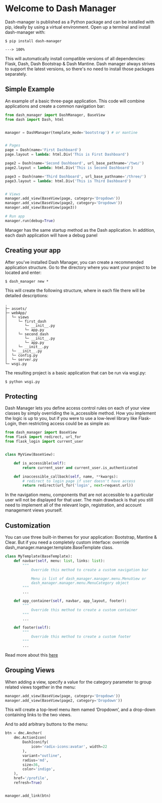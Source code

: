 # Welcome to Dash Manager


Dash-manager is published as a Python package and can be installed with pip, ideally by using a virtual environment. 
Open up a terminal and install dash-manager with:

<div class="termy">

```console
$ pip install dash-manager

---> 100%
```

</div>

This will automatically install compatible versions of all dependencies: Flask, Dash, Dash Bootstrap & Dash Mantine. 
Dash manager always strives to support the latest versions, so there's no need to install those packages separately.

## Simple Example

An example of a basic three-page application. This code will combine applications and create a common navigation bar:

```python
from dash_manager import DashManager, BaseView
from dash import Dash, html


manager = DashManager(template_mode='bootstrap') # or mantine


# Pages
page = Dash(name='First Dashboard')
page.layout = lambda: html.Div('This is First Dashboard')

page2 = Dash(name='Second Dashboard', url_base_pathname='/two/')
page2.layout = lambda: html.Div('This is Second Dashboard')

page3 = Dash(name='Third Dashboard', url_base_pathname='/three/')
page3.layout = lambda: html.Div('This is Third Dashboard')


# Views
manager.add_view(BaseView(page, category='Dropdown'))
manager.add_view(BaseView(page2, category='Dropdown'))
manager.add_view(BaseView(page3))

# Run app
manager.run(debug=True)
```

Manager has the same startup method as the Dash application. In addition, each dash application will have a debug panel



## Creating your app

After you've installed Dash Manager, you can create a recommended application structure. Go to the directory where you want 
your project to be located and enter:

<div class="termy">

```console
$ dash_manager new *
```

</div>


This will create the following structure, where in each file there will be detailed descriptions:

```
.
├─ assets/
├─ webApp/
│  └─ views
│     └─ first_dash
│        └─ __init__.py
│        └─ app.py
│     └─ second_dash
│        └─ __init__.py
│        └─ app.py
│     └─ __init__.py
│  └─ __init__.py
│  └─ config.py
│  └─ server.py
└─ wsgi.py
```

The resulting project is a basic application that can be run via wsgi.py:

<div class="termy">

```console
$ python wsgi.py
```

</div>

## Protecting

Dash Manager lets you define access control rules on each of your view classes by simply 
overriding the is_accessible method. How you implement the logic is up to you, but if you were 
to use a low-level library like Flask-Login, then restricting access could be as simple as:

```python
from dash_manager import BaseView
from flask import redirect, url_for
from flask_login import current_user


class MyView(BaseView):

    def is_accessible(self):
        return current_user and current_user.is_authenticated

    def inaccessible_callback(self, name, **kwargs):
        # redirect to login page if user doesn't have access
        return redirect(url_for('login', next=request.url))
```


In the navigation menu, components that are not accessible to a particular user will not be 
displayed for that user. The main drawback is that you still need to implement all of the 
relevant login, registration, and account management views yourself.


## Customization

You can use three built-in themes for your application: Bootstrap, Mantine & Clear. But if you need a 
completely custom interface: override dash_manager.manager.template.BaseTemplate class.


```python
class MyTemplate(BaseTemplate):
    def navbar(self, menu: list, links: list):
        """
            Override this method to create a custom navigation bar

            Menu is list of dash_manager.manager.menu.MenuView or 
            dash_manager.manager.menu.MenuCategory object
        """
        ...

    def app_container(self, navbar, app_layout, footer):
        """
            Override this method to create a custom container
        """
        ...

    def footer(self):
        """
            Override this method to create a custom footer
        """
        ...

```

Read more about this [here](/protected/)


## Grouping Views

When adding a view, specify a value for the category parameter to group related views together in the menu:

```python
manager.add_view(BaseView(page, category='Dropdown'))
manager.add_view(BaseView(page2, category='Dropdown'))
```

This will create a top-level menu item named ‘Dropdown’, and a drop-down containing links to the two views.


And to add arbitrary buttons to the menu:

```python
btn = dmc.Anchor(
    dmc.ActionIcon(
        DashIconify(
            icon='radix-icons:avatar', width=22
        ),
        variant="outline",
        radius='md',
        size=36,
        color='indigo',
    ), 
    href='/profile', 
    refresh=True)


manager.add_link(btn)
```
